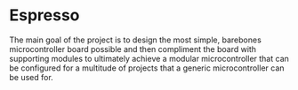 # Espresso

The main goal of the project is to design the most simple, barebones microcontroller board possible and then compliment the board with supporting modules to ultimately achieve a modular microcontroller that can be configured for a multitude of projects that a generic microcontroller can be used for. 
